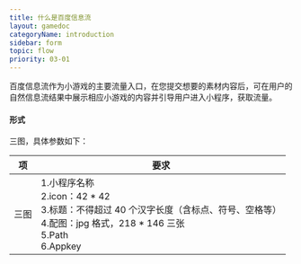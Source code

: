 ```yaml
---
title: 什么是百度信息流
layout: gamedoc
categoryName: introduction
sidebar: form
topic: flow
priority: 03-01
---
```


百度信息流作为小游戏的主要流量入口，在您提交想要的素材内容后，可在用户的自然信息流结果中展示相应小游戏的内容并引导用户进入小程序，获取流量。

#### 形式
三图，具体参数如下：


|项|要求|
|-|-|
|三图|1.小程序名称 <br>2.icon：42 \* 42<br>3.标题：不得超过 40 个汉字长度（含标点、符号、空格等）<br> 4.配图：jpg 格式，218 \* 146 三张 <br>5.Path <br>6.Appkey|
